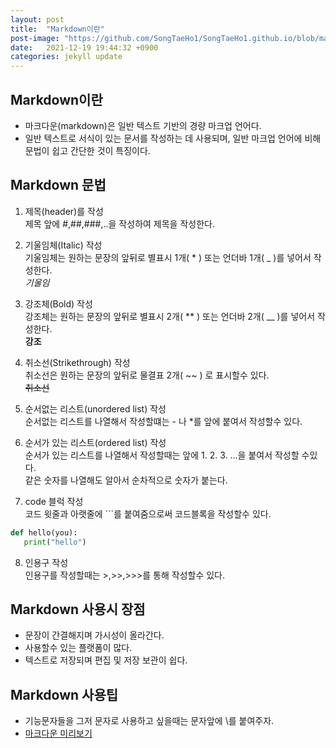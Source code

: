 ```yaml
---
layout: post
title:  "Markdown이란"
post-image: "https://github.com/SongTaeHo1/SongTaeHo1.github.io/blob/master/%EB%A7%88%ED%81%AC%EB%8B%A4%EC%9A%B4.jpg?raw=true"
date:   2021-12-19 19:44:32 +0900
categories: jekyll update
---
```

## Markdown이란
- 마크다운(markdown)은 일반 텍스트 기반의 경량 마크업 언어다. 
- 일반 텍스트로 서식이 있는 문서를 작성하는 데 사용되며, 일반 마크업 언어에 비해 문법이 쉽고 간단한 것이 특징이다.

## Markdown 문법

1. 제목(header)를 작성  
제목 앞에 #,##,###,..을 작성하여 제목을 작성한다.   

2. 기울임체(Italic) 작성  
기울임체는 원하는 문장의 앞뒤로 별표시 1개( * ) 또는 언더바 1개( _ )를 넣어서 작성한다.  
*기울임*  

3. 강조체(Bold) 작성  
강조체는 원하는 문장의 앞뒤로 별표시 2개( ** ) 또는 언더바 2개( __ )를 넣어서 작성한다.  
**강조**  

4. 취소선(Strikethrough) 작성  
취소선은 원하는 문장의 앞뒤로 물결표 2개( ~~ ) 로 표시할수 있다.  
 ~~취소선~~  

5. 순서없는 리스트(unordered list) 작성  
순서없는 리스트를 나열해서 작성할떄는 - 나 *를 앞에 붙여서 작성할수 있다.  

6. 순서가 있는 리스트(ordered list) 작성  
순서가 있는 리스트를 나열해서 작성할때는 앞에 1. 2. 3. ...을 붙여서 작성할 수있다.  
같은 숫자를 나열해도 알아서 순차적으로 숫자가 붙는다.  

7. code 블럭 작성  
코드 윗줄과 아랫줄에 ```를 붙여줌으로써 코드블록을 작성할수 있다.  
```python
def hello(you):
   print("hello")
```

8. 인용구 작성  
인용구를 작성할때는 \>,\>\>,\>\>\>를 통해  작성할수 있다.  


## Markdown 사용시 장점

- 문장이 간결해지며 가시성이 올라간다.
- 사용할수 있는 플랫폼이 많다.
- 텍스트로 저장되며 편집 및 저장 보관이 쉽다.

## Markdown 사용팁

- 기능문자들을 그저 문자로 사용하고 싶을때는 문자앞에 \를 붙여주자.
- [마크다운 미리보기](https://dillinger.io/ "마크다운 미리보기 사이트")